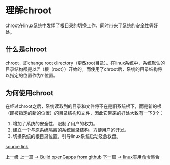 # 理解chroot

chroot在linux系统中发挥了根目录的切换工作，同时带来了系统的安全性等好处。

## 什么是chroot

chroot，即change root directory（更改root目录）。在linux系统中，系统默认的目录结构都是以‘/’（根（root））开始的。而使用了chroot后，系统的目录结构将以指定的位置作为‘/’位置。

## 为何使用chroot

在经过chroot之后，系统读取到的目录和文件将不在是旧系统根下，而是新的根（即被指定的新的位置）的目录结构和文件，因此它带来的好处大致有一下3个：

1. 增加了系统的安全性，限制了用户的权力。
2. 建立一个与原系统隔离的系统目录结构，方便用户的开发。
3. 切换系统的根目录位置，引导linux系统启动及急救盘。

[source link](https://www.ibm.com/developerworks/cn/linux/l-cn-chroot/index.html)


[上一级](README.md)
[上一篇 -> Build openGapps from github](buildOpengapps.md)
[下一篇 -> linux实用命令集合](command.md)
